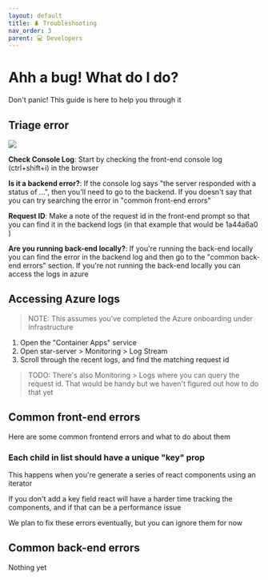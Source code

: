 ```yaml
---
layout: default
title: 🪲 Troubleshooting
nav_order: 3
parent: 💻 Developers
---
```


# Ahh a bug! What do I do?

Don't panic! This guide is here to help you through it

## Triage error

![](../images/error_example.png)

**Check Console Log**: Start by checking the front-end console log (ctrl+shift+i) in the browser

**Is it a backend error?**: If the console log says "the server responded with a status of ...", then you'll need to go to the backend. If you doesn't say that you can try searching the error in "common front-end errors"

**Request ID**: Make a note of the request id in the front-end prompt so that you can find it in the backend logs (in that example that would be 1a44a6a0 )

**Are you running back-end locally?**: If you're running the back-end locally you can find the error in the backend log and then go to the "common back-end errors" section. If you're not running the back-end locally you can access the logs in azure

## Accessing Azure logs

> NOTE: This assumes you've completed the Azure onboarding under Infrastructure

1. Open the "Container Apps" service
1. Open star-server > Monitoring > Log Stream
1. Scroll through the recent logs, and find the matching request id

> TODO: There's also Monitoring > Logs where you can query the request id. That would be handy but we haven't figured out how to do that yet

## Common front-end errors

Here are some common frontend errors and what to do about them

### Each child in list should have a unique "key" prop

This happens when you're generate a series of react components using an iterator

If you don't add a key field react will have a harder time tracking the components, and if that can be a performance issue

We plan to fix these errors eventually, but you can ignore them for now
 
## Common back-end errors

Nothing yet